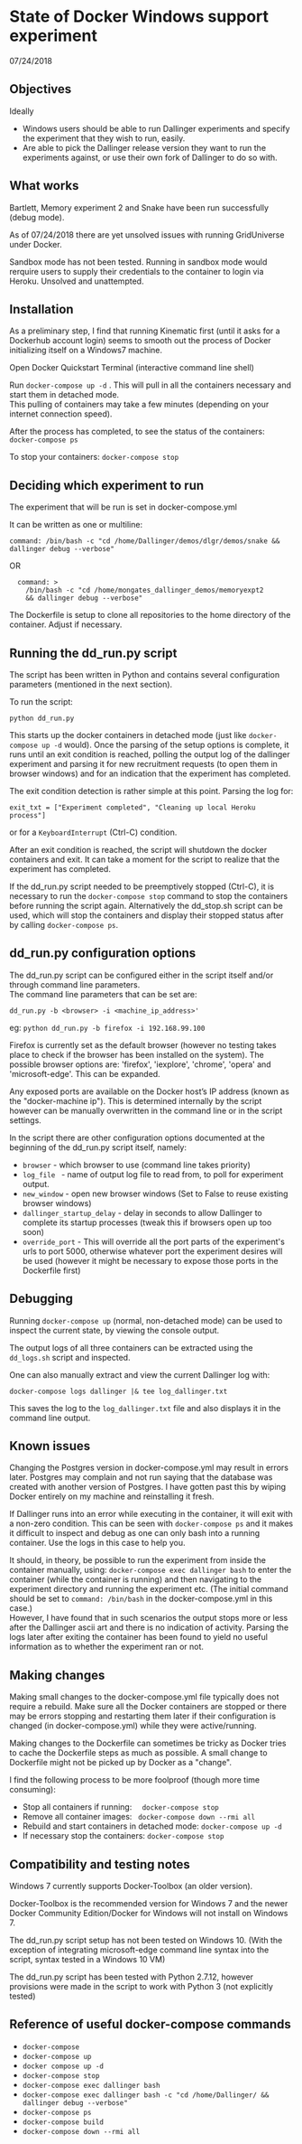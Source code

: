 # State of Docker Windows support experiment

07/24/2018

## Objectives

  Ideally
  
  * Windows users should be able to run Dallinger experiments and specify the experiment that they wish to run, easily.
  * Are able to pick the Dallinger release version they want to run the experiments against, or use their own fork of Dallinger to do so with.


## What works

Bartlett, Memory experiment 2 and Snake have been run successfully (debug mode).

As of 07/24/2018 there are yet unsolved issues with running GridUniverse under Docker.

Sandbox mode has not been tested. Running in sandbox mode would rerquire users to supply their credentials to the container to login via Heroku. Unsolved and unattempted.


## Installation

 As a preliminary step, I find that running Kinematic first (until it asks for a Dockerhub account login) seems to smooth out the process of Docker initializing itself on a Windows7 machine.

Open Docker Quickstart Terminal (interactive command line shell)

Run ``` docker-compose up -d ``` . This will pull in all the containers necessary and start them in detached mode.   
This pulling of containers may take a few minutes (depending on your internet connection speed).

After the process has completed, to see the status of the containers:
``` docker-compose ps ```

To stop your containers:
```docker-compose stop```


## Deciding which experiment to run

The experiment that will be run is set in docker-compose.yml

It can be written as one or multiline:

``` command: /bin/bash -c "cd /home/Dallinger/demos/dlgr/demos/snake && dallinger debug --verbose" ```

OR

```
  command: > 
	/bin/bash -c "cd /home/mongates_dallinger_demos/memoryexpt2 
  	&& dallinger debug --verbose"
```

The Dockerfile is setup to clone all repositories to the home directory of the container. Adjust if necessary.


## Running the dd_run.py script

The script has been written in Python and contains several configuration parameters (mentioned in the next section).

To run the script:
```
python dd_run.py
```

This starts up the docker containers in detached mode (just like ```docker-compose up -d``` would).
Once the parsing of the setup options is complete, it runs until an exit condition is reached, polling the output log of the dallinger experiment and parsing it for new recruitment requests (to open them in browser windows) and for an indication that the experiment has completed.

The exit condition detection is rather simple at this point. Parsing the log for:
``` 
exit_txt = ["Experiment completed", "Cleaning up local Heroku process"]
```
or for a ``` KeyboardInterrupt ``` (Ctrl-C) condition.

After an exit condition is reached, the script will shutdown the docker containers and exit. It can take a moment for the script to realize that the experiment has completed.

If the dd_run.py script needed to be preemptively stopped (Ctrl-C), it is necessary to run the ``` docker-compose stop ``` command to stop the containers before running the script again.
Alternatively the dd_stop.sh script can be used, which will stop the containers and display their stopped status after by calling ``` docker-compose ps ```.

## dd_run.py configuration options

The dd_run.py script can be configured either in the script itself and/or through command line parameters.   
The command line parameters that can be set are:
```
dd_run.py -b <browser> -i <machine_ip_address>'
```

eg: ``` python dd_run.py -b firefox -i 192.168.99.100 ```
	
Firefox is currently set as the default browser (however no testing takes place to check if the browser has been installed on the system). The possible browser options are: 'firefox', 'iexplore', 'chrome', 'opera' and 'microsoft-edge'. This can be expanded.

Any exposed ports are available on the Docker host’s IP address (known as the "docker-machine ip").
This is determined internally by the script however can be manually overwritten in the command line or in the script settings.

In the script there are other configuration options documented at the beginning of the dd_run.py script itself, namely: 

* ``` browser ``` - which browser to use (command line takes priority)
* ``` log_file  ``` - name of output log file to read from, to poll for experiment output.
* ``` new_window ``` - open new browser windows (Set to False to reuse existing browser windows)
* ``` dallinger_startup_delay ``` - delay in seconds to allow Dallinger to complete its startup processes (tweak this if browsers open up too soon)
* ``` override_port ``` - This will override all the port parts of the experiment's urls to port 5000, otherwise whatever port the experiment desires will be used (however it might be necessary to expose those ports in the Dockerfile first)


## Debugging

Running ``` docker-compose up ``` (normal, non-detached mode) can be used to inspect the current state, by viewing the console output. 

The output logs of all three containers can be extracted using the ``` dd_logs.sh ``` script and inspected.

One can also manually extract and view the current Dallinger log with: 

``` docker-compose logs dallinger |& tee log_dallinger.txt ```

This saves the log to the ``` log_dallinger.txt ``` file and also displays it in the command line output.


## Known issues

Changing the Postgres version in docker-compose.yml may result in errors later. Postgres may complain and not run saying that the database was created with another version of Postgres. I have gotten past this by wiping Docker entirely on my machine and reinstalling it fresh.

If Dallinger runs into an error while executing in the container, it will exit with a non-zero condition. This can be seen with ``` docker-compose ps ``` and it makes it difficult to inspect and debug as one can only bash into a running container. Use the logs in this case to help you.

It should, in theory, be possible to run the experiment from inside the container manually, using: ``` docker-compose exec dallinger bash ``` to enter the container (while the container is running) and then navigating to the experiment directory and running the experiment etc. (The initial command should be set to ``` command: /bin/bash ``` in the docker-compose.yml in this case.)   
However, I have found that in such scenarios the output stops more or less after the Dallinger ascii art and there is no indication of activity. Parsing the logs later after exiting the container has been found to yield no useful information as to whether	the experiment ran or not.


## Making changes

Making small changes to the docker-compose.yml file typically does not require a rebuild. Make sure all the Docker containers are stopped or there may be errors stopping and restarting them later if their configuration is changed (in docker-compose.yml) while they were active/running.

Making changes to the Dockerfile can sometimes be tricky as Docker tries to cache the Dockerfile steps as much as possible. A small change to Dockerfile might not be picked up by Docker as a "change".

I find the following process to be more foolproof (though more time consuming):
* Stop all containers if running: ```	docker-compose stop ```
* Remove all container images: ```	docker-compose down --rmi all ```
* Rebuild and start containers in detached mode: ``` docker-compose up -d ```
* If necessary stop the containers: ```	docker-compose stop ```


## Compatibility and testing notes

Windows 7 currently supports Docker-Toolbox (an older version).

Docker-Toolbox is the recommended version for Windows 7 and the newer Docker Community Edition/Docker for Windows will not install on Windows 7.

The dd_run.py script setup has not been tested on Windows 10. (With the exception of integrating microsoft-edge command line syntax into the script, syntax tested in a Windows 10 VM)

The dd_run.py script has been tested with Python 2.7.12, however provisions were made in the script to work with Python 3 (not explicitly tested)


## Reference of useful docker-compose commands

* ``` docker-compose ```
* ``` docker-compose up ```
* ``` docker compose up -d ```
* ``` docker-compose stop ```
* ``` docker-compose exec dallinger bash ```
* ``` docker-compose exec dallinger bash -c "cd /home/Dallinger/ && dallinger debug --verbose" ```
* ``` docker-compose ps ```
* ``` docker-compose build ```
* ``` docker-compose down --rmi all ```
